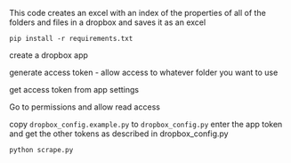 This code creates an excel with an index of the properties of all of the folders and files in a dropbox and saves it as an excel

`pip install -r requirements.txt`

create a dropbox app

generate access token - allow access to whatever folder you want to use

get access token from app settings

Go to permissions and allow read access

copy `dropbox_config.example.py` to `dropbox_config.py`
enter the app token and get the other tokens as described in dropbox_config.py

`python scrape.py`
